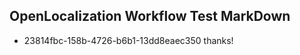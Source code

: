 ## OpenLocalization Workflow Test MarkDown
* 23814fbc-158b-4726-b6b1-13dd8eaec350 thanks!

<!--HONumber=Sep16_HO1-->


